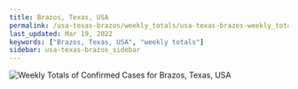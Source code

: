```yaml
---
title: Brazos, Texas, USA
permalink: /usa-texas-brazos/weekly_totals/usa-texas-brazos-weekly_totals.html
last_updated: Mar 19, 2022
keywords: ["Brazos, Texas, USA", "weekly totals"]
sidebar: usa-texas-brazos_sidebar
---
```


![Weekly Totals of Confirmed Cases for Brazos, Texas, USA](/covid_tracker/images/graphs/usa-texas-brazos-weekly_totals_graph.png)
